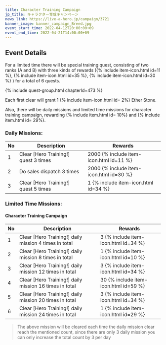 ```yaml
---
title: Character Training Campaign
jp_title: キャラクター育成キャンペーン
news_link: https://live-a-hero.jp/campaign/3721
banner_image: banner_campaign_Breed.jpg 
event_start_time: 2022-04-12T20:00:00+09
event_end_time: 2022-04-21T14:00:00+09
---
```


## Event Details

For a limited time there will be special training quest, consisting of two ranks (A and B) with three kinds of rewards ({% include item-icon.html id=11 %}, {% include item-icon.html id=35 %}, {% include item-icon.html id=30 %} ) for a total of 6 quests.

{% include quest-group.html chapterId=473 %}

Each first clear will grant 1 {% include item-icon.html id= 2%} Ether Stone.

Also, there will be daily missions and limited time missions for character training campaign, rewarding {% include item.html id= 10%} and {% include item.html id= 29%}.

### Daily Missions: 

| No | Description | Rewards |
|----|-----------------------------------------------------------|----------------|
| 1  | Clear \[Hero Training!\] quest 3 times | 2000 {% include item-icon.html id=11 %} |
| 2  | Do sales dispatch 3 times | 2000 {% include item-icon.html id=30 %} |
| 3  | Clear \[Hero Training!\] quest 5 times  | 1 {% include item-icon.html id=34 %} |

### Limited Time Missions: 

#### Character Training Campaign

| No | Description | Rewards |
|----|-----------------------------------------------------------|----------------|
| 1  | Clear \[Hero Training!\] daily mission 4 times in total | 3 {% include item-icon.html id=34 %} |
| 2  | Clear \[Hero Training!\] daily mission 8 times in total | 1 {% include item-icon.html id=10 %} |
| 3  | Clear \[Hero Training!\] daily mission 12 times in total | 3 {% include item-icon.html id=34 %} |
| 4  | Clear \[Hero Training!\] daily mission 16 times in total | 30 {% include item-icon.html id=59 %} |
| 5  | Clear \[Hero Training!\] daily mission 20 times in total | 3 {% include item-icon.html id=34 %} |
| 6  | Clear \[Hero Training!\] daily mission 24 times in total | 1 {% include item-icon.html id=29 %} |

> The above mission will be cleared each time the daily mission clear reach the mentioned count, since there are only 3 daily mission you can only increase the total count by 3 per day

